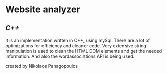 # Website analyzer
## _C++_

 

It is an implementation written in C++, using mySql. There are a lot of optimizations for efficiency and cleaner code. Very extensive string manipulation is used to clean the HTML DOM elements and get the needed information. And also the wordassociations API is being used.


created by Nikolaos Panagopoulos


 
